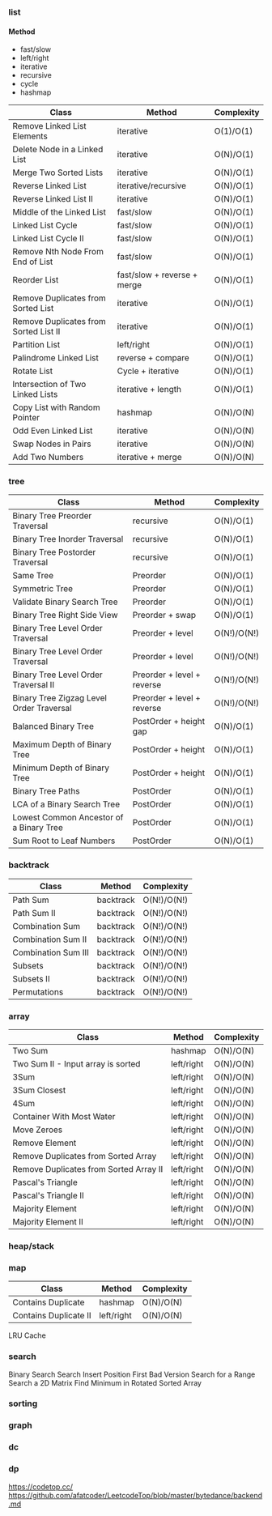 ### list
#### Method
 * fast/slow
 * left/right
 * iterative
 * recursive
 * cycle
 * hashmap

|  Class | Method | Complexity |
|  ----  | ----   | ----       |
| Remove Linked List Elements              | iterative                    | O(1)/O(1)       |
| Delete Node in a Linked List             | iterative                    | O(N)/O(1)       |
| Merge Two Sorted Lists                   | iterative                    | O(N)/O(1)       |
| Reverse Linked List                      | iterative/recursive          | O(N)/O(1)       |
| Reverse Linked List II                   | iterative                    | O(N)/O(1)       |
| Middle of the Linked List                | fast/slow                    | O(N)/O(1)       |
| Linked List Cycle                        | fast/slow                    | O(N)/O(1)       |
| Linked List Cycle II                     | fast/slow                    | O(N)/O(1)       |
| Remove Nth Node From End of List         | fast/slow                    | O(N)/O(1)       |
| Reorder List                             | fast/slow + reverse + merge  | O(N)/O(1)       |
| Remove Duplicates from Sorted List       | iterative                    | O(N)/O(1)       |
| Remove Duplicates from Sorted List II    | iterative                    | O(N)/O(1)       |
| Partition List                           | left/right                   | O(N)/O(1)       |
| Palindrome Linked List                   | reverse + compare            | O(N)/O(1)       |
| Rotate List                              | Cycle + iterative            | O(N)/O(1)       |
| Intersection of Two Linked Lists         | iterative + length           | O(N)/O(1)       |
| Copy List with Random Pointer            | hashmap                      | O(N)/O(N)       |
| Odd Even Linked List                     | iterative                    | O(N)/O(N)       |
| Swap Nodes in Pairs                      | iterative                    | O(N)/O(N)       |
| Add Two Numbers                          | iterative + merge            | O(N)/O(N)       |

### tree
|  Class | Method | Complexity | 
|  ----  | ----   | ----       | 
| Binary Tree Preorder Traversal           | recursive                    | O(N)/O(1)       |
| Binary Tree Inorder Traversal            | recursive                    | O(N)/O(1)       |
| Binary Tree Postorder Traversal          | recursive                    | O(N)/O(1)       |
| Same Tree                                | Preorder                     | O(N)/O(1)       |
| Symmetric Tree                           | Preorder                     | O(N)/O(1)       |
| Validate Binary Search Tree              | Preorder                     | O(N)/O(1)       |
| Binary Tree Right Side View              | Preorder + swap              | O(N)/O(1)       |
| Binary Tree Level Order Traversal        | Preorder + level             | O(N!)/O(N!)     |
| Binary Tree Level Order Traversal        | Preorder + level             | O(N!)/O(N!)     |
| Binary Tree Level Order Traversal II     | Preorder + level + reverse   | O(N!)/O(N!)     |
| Binary Tree Zigzag Level Order Traversal | Preorder + level + reverse   | O(N!)/O(N!)     |
| Balanced Binary Tree                     | PostOrder + height gap       | O(N)/O(1)       |
| Maximum Depth of Binary Tree             | PostOrder + height           | O(N)/O(1)       |
| Minimum Depth of Binary Tree             | PostOrder + height           | O(N)/O(1)       |
| Binary Tree Paths                        | PostOrder                    | O(N)/O(1)       |
| LCA of a Binary Search Tree              | PostOrder                    | O(N)/O(1)       |
| Lowest Common Ancestor of a Binary Tree  | PostOrder                    | O(N)/O(1)       |
| Sum Root to Leaf Numbers                 | PostOrder                    | O(N)/O(1)       |

### backtrack
|  Class | Method | Complexity | 
|  ----  | ----   | ----       | 
| Path Sum                                 | backtrack                    | O(N!)/O(N!)     |
| Path Sum  II                             | backtrack                    | O(N!)/O(N!)     |
| Combination Sum                          | backtrack                    | O(N!)/O(N!)     |
| Combination Sum II                       | backtrack                    | O(N!)/O(N!)     |
| Combination Sum III                      | backtrack                    | O(N!)/O(N!)     |
| Subsets                                  | backtrack                    | O(N!)/O(N!)     |
| Subsets II                               | backtrack                    | O(N!)/O(N!)     |
| Permutations                             | backtrack                    | O(N!)/O(N!)     |

### array
|  Class | Method | Complexity | 
|  ----  | ----   | ----       | 
| Two Sum                                  | hashmap                      | O(N)/O(N)       |
| Two Sum II - Input array is sorted       | left/right                   | O(N)/O(N)       |
| 3Sum                                     | left/right                   | O(N)/O(N)       |
| 3Sum Closest                             | left/right                   | O(N)/O(N)       |
| 4Sum                                     | left/right                   | O(N)/O(N)       |
| Container With Most Water                | left/right                   | O(N)/O(N)       |
| Move Zeroes                              | left/right                   | O(N)/O(N)       |
| Remove Element                           | left/right                   | O(N)/O(N)       |
| Remove Duplicates from Sorted Array      | left/right                   | O(N)/O(N)       |
| Remove Duplicates from Sorted Array II   | left/right                   | O(N)/O(N)       |
| Pascal's Triangle                        | left/right                   | O(N)/O(N)       |
| Pascal's Triangle II                     | left/right                   | O(N)/O(N)       |
| Majority Element                         | left/right                   | O(N)/O(N)       |
| Majority Element II                      | left/right                   | O(N)/O(N)       |

### heap/stack


### map
|  Class | Method | Complexity | 
|  ----  | ----   | ----       | 
| Contains Duplicate                       | hashmap                      | O(N)/O(N)       |
| Contains Duplicate II                    | left/right                   | O(N)/O(N)       |
LRU Cache

### search
Binary Search
Search Insert Position
First Bad Version
Search for a Range
Search a 2D Matrix
Find Minimum in Rotated Sorted Array

### sorting

### graph

### dc

### dp

https://codetop.cc/
https://github.com/afatcoder/LeetcodeTop/blob/master/bytedance/backend.md